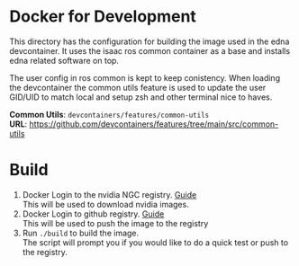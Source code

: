 # Docker for Development

This directory has the configuration for building the image used in the edna devcontainer.
It uses the isaac ros common container as a base and installs edna related software on top.


The user config in ros common is kept to keep conistency. 
When loading the devcontainer the common utils feature is used to update the user GID/UID to match local and setup zsh and other terminal nice to haves.

**Common Utils**: `devcontainers/features/common-utils` \
**URL**: https://github.com/devcontainers/features/tree/main/src/common-utils


# Build

1. Docker Login to the nvidia NGC registry. [Guide](https://docs.nvidia.com/ngc/ngc-catalog-user-guide/index.html)\
This will be used to download nvidia images.
2. Docker Login to github registry. [Guide](https://docs.github.com/en/packages/working-with-a-github-packages-registry/working-with-the-container-registry#authenticating-with-a-personal-access-token-classic) \
This will be used to push the image to the registry
3. Run `./build` to build the image. \
The script will prompt you if you would like to do a quick test or push to the registry.